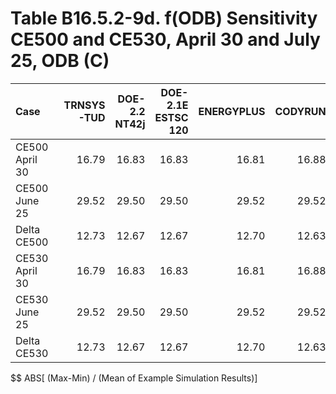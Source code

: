 # Table B16.5.2-9d. f(ODB) Sensitivity CE500 and CE530, April 30 and July 25, ODB (C)
| Case           | TRNSYS-TUD | DOE-2.2 NT42j | DOE-2.1E ESTSC 120 | ENERGYPLUS | CODYRUN | HOT3000 |     |   Min |   Max |  Mean | Dev % $$ |     | TEST 0.0.0 | 
|:-------------- | ----------:| -------------:| ------------------:| ----------:| -------:| -------:| ---:| -----:| -----:| -----:| --------:| ---:| ----------:| 
| CE500 April 30 |      16.79 |         16.83 |              16.83 |      16.81 |   16.88 |   16.96 |     | 16.79 | 16.96 | 16.85 |      1.0 |     |      16.83 | 
| CE500 June 25  |      29.52 |         29.50 |              29.50 |      29.52 |   29.52 |   29.50 |     | 29.50 | 29.52 | 29.51 |      0.1 |     |      29.50 | 
| Delta CE500    |      12.73 |         12.67 |              12.67 |      12.70 |   12.63 |   12.54 |     | 12.54 | 12.73 | 12.66 |      1.5 |     |      12.67 | 
| CE530 April 30 |      16.79 |         16.83 |              16.83 |      16.81 |   16.88 |   16.96 |     | 16.79 | 16.96 | 16.85 |      1.0 |     |      16.83 | 
| CE530 June 25  |      29.52 |         29.50 |              29.50 |      29.52 |   29.52 |   29.50 |     | 29.50 | 29.52 | 29.51 |      0.1 |     |      29.50 | 
| Delta CE530    |      12.73 |         12.67 |              12.67 |      12.70 |   12.63 |   12.54 |     | 12.54 | 12.73 | 12.66 |      1.5 |     |      12.67 | 

$$ ABS[ (Max-Min) / (Mean of Example Simulation Results)]


